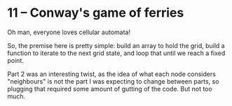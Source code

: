 # 11 &ndash; Conway's game of ferries
Oh man, everyone loves cellular automata!

So, the premise here is pretty simple: build an array to hold the grid, build a function to iterate to the next grid state, and loop that until we reach a fixed point.

Part 2 was an interesting twist, as the idea of what each node considers "neighbours" is not the part I was expecting to change between parts, so plugging that required some amount of gutting of the code. But not too much.
